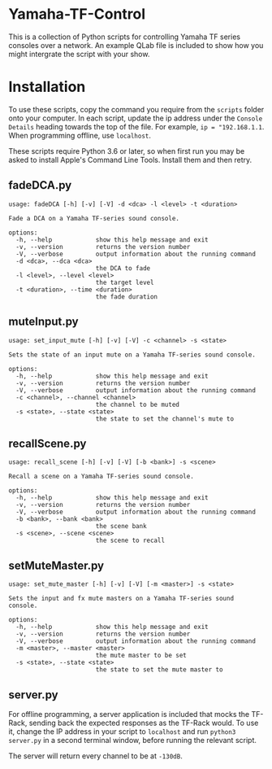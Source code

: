 # Yamaha-TF-Control

This is a collection of Python scripts for controlling Yamaha TF series consoles over a network. An example QLab file is included to show how you might intergrate the script with your show.

# Installation

To use these scripts, copy the command you require from the `scripts` folder onto your computer. In each script, update the ip address under the `Console Details` heading towards the top of the file. For example, `ip = "192.168.1.1`. When programming offline, use `localhost`.

These scripts require Python 3.6 or later, so when first run you may be asked to install Apple's Command Line Tools. Install them and then retry.

## fadeDCA.py

```
usage: fadeDCA [-h] [-v] [-V] -d <dca> -l <level> -t <duration>

Fade a DCA on a Yamaha TF-series sound console.

options:
  -h, --help            show this help message and exit
  -v, --version         returns the version number
  -V, --verbose         output information about the running command
  -d <dca>, --dca <dca>
                        the DCA to fade
  -l <level>, --level <level>
                        the target level
  -t <duration>, --time <duration>
                        the fade duration
```

## muteInput.py

```
usage: set_input_mute [-h] [-v] [-V] -c <channel> -s <state>

Sets the state of an input mute on a Yamaha TF-series sound console.

options:
  -h, --help            show this help message and exit
  -v, --version         returns the version number
  -V, --verbose         output information about the running command
  -c <channel>, --channel <channel>
                        the channel to be muted
  -s <state>, --state <state>
                        the state to set the channel's mute to
```

## recallScene.py

```
usage: recall_scene [-h] [-v] [-V] [-b <bank>] -s <scene>

Recall a scene on a Yamaha TF-series sound console.

options:
  -h, --help            show this help message and exit
  -v, --version         returns the version number
  -V, --verbose         output information about the running command
  -b <bank>, --bank <bank>
                        the scene bank
  -s <scene>, --scene <scene>
                        the scene to recall
```

## setMuteMaster.py

```
usage: set_mute_master [-h] [-v] [-V] [-m <master>] -s <state>

Sets the input and fx mute masters on a Yamaha TF-series sound console.

options:
  -h, --help            show this help message and exit
  -v, --version         returns the version number
  -V, --verbose         output information about the running command
  -m <master>, --master <master>
                        the mute master to be set
  -s <state>, --state <state>
                        the state to set the mute master to
```

## server.py

For offline programming, a server application is included that mocks the TF-Rack, sending back the expected responses as the TF-Rack would. To use it, change the IP address in your script to `localhost` and run `python3 server.py` in a second terminal window, before running the relevant script.

The server will return every channel to be at `-130dB`.

